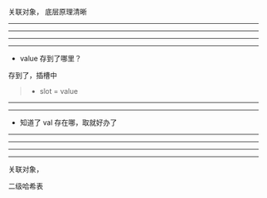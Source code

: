 关联对象， 底层原理清晰


<hr>


<hr>


<hr>


<hr>


* value 存到了哪里？

存到了，插槽中

> * slot = value


<hr>


<hr>




* 知道了 val 存在哪，取就好办了



<hr>


<hr>





<hr>


<hr>



关联对象，


二级哈希表
